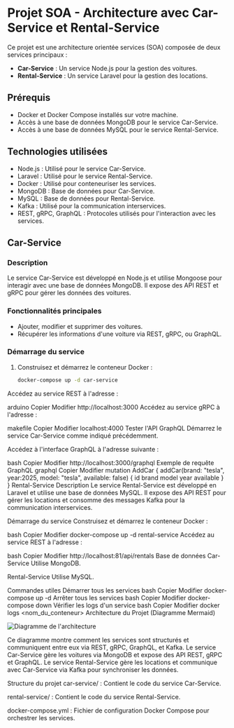 # Projet SOA - Architecture avec Car-Service et Rental-Service

Ce projet est une architecture orientée services (SOA) composée de deux services principaux :

- **Car-Service** : Un service Node.js pour la gestion des voitures.
- **Rental-Service** : Un service Laravel pour la gestion des locations.

## Prérequis

- Docker et Docker Compose installés sur votre machine.
- Accès à une base de données MongoDB pour le service Car-Service.
- Accès à une base de données MySQL pour le service Rental-Service.

## Technologies utilisées

- Node.js : Utilisé pour le service Car-Service.
- Laravel : Utilisé pour le service Rental-Service.
- Docker : Utilisé pour conteneuriser les services.
- MongoDB : Base de données pour Car-Service.
- MySQL : Base de données pour Rental-Service.
- Kafka : Utilisé pour la communication interservices.
- REST, gRPC, GraphQL : Protocoles utilisés pour l'interaction avec les services.

## Car-Service

### Description
Le service Car-Service est développé en Node.js et utilise Mongoose pour interagir avec une base de données MongoDB. Il expose des API REST et gRPC pour gérer les données des voitures.

### Fonctionnalités principales
- Ajouter, modifier et supprimer des voitures.
- Récupérer les informations d'une voiture via REST, gRPC, ou GraphQL.

### Démarrage du service
1. Construisez et démarrez le conteneur Docker :
   ```bash
   docker-compose up -d car-service
Accédez au service REST à l'adresse :

arduino
Copier
Modifier
http://localhost:3000
Accédez au service gRPC à l'adresse :

makefile
Copier
Modifier
localhost:4000
Tester l'API GraphQL
Démarrez le service Car-Service comme indiqué précédemment.

Accédez à l'interface GraphQL à l'adresse suivante :

bash
Copier
Modifier
http://localhost:3000/graphql
Exemple de requête GraphQL
graphql
Copier
Modifier
mutation AddCar {
    addCar(brand: "tesla", year:2025, model: "tesla", available: false) {
        id
        brand
        model
        year
        available
    }
}
Rental-Service
Description
Le service Rental-Service est développé en Laravel et utilise une base de données MySQL. Il expose des API REST pour gérer les locations et consomme des messages Kafka pour la communication interservices.

Démarrage du service
Construisez et démarrez le conteneur Docker :

bash
Copier
Modifier
docker-compose up -d rental-service
Accédez au service REST à l'adresse :

bash
Copier
Modifier
http://localhost:81/api/rentals
Base de données
Car-Service
Utilise MongoDB.

Rental-Service
Utilise MySQL.

Commandes utiles
Démarrer tous les services
bash
Copier
Modifier
docker-compose up -d
Arrêter tous les services
bash
Copier
Modifier
docker-compose down
Vérifier les logs d'un service
bash
Copier
Modifier
docker logs <nom_du_conteneur>
Architecture du Projet (Diagramme Mermaid)

![Diagramme de l'architecture](./assets/diagram.png)

Ce diagramme montre comment les services sont structurés et communiquent entre eux via REST, gRPC, GraphQL, et Kafka. Le service Car-Service gère les voitures via MongoDB et expose des API REST, gRPC et GraphQL. Le service Rental-Service gère les locations et communique avec Car-Service via Kafka pour synchroniser les données.

Structure du projet
car-service/ : Contient le code du service Car-Service.

rental-service/ : Contient le code du service Rental-Service.

docker-compose.yml : Fichier de configuration Docker Compose pour orchestrer les services.